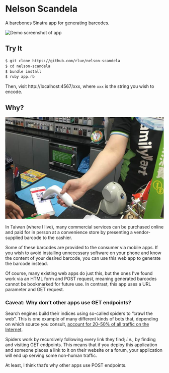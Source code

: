 Nelson Scandela
===============

A barebones Sinatra app for generating barcodes.

![Demo screenshot of
app](https://raw.githubusercontent.com/rlue/i/master/nelson-scandela/screenshot.png)

Try It
------

```sh
$ git clone https://github.com/rlue/nelson-scandela
$ cd nelson-scandela
$ bundle install
$ ruby app.rb
```

Then, visit http://localhost:4567/xxx, where `xxx` is the string you wish to
encode.

Why?
----

![Barcode checkout at Family Mart convenience store](https://raw.githubusercontent.com/rlue/i/master/nelson-scandela/family_mart_checkout.jpg)

In Taiwan (where I live), many commercial services can be purchased online and
paid for in person at a convenience store by presenting a vendor-supplied
barcode to the cashier.

Some of these barcodes are provided to the consumer via mobile apps. If you
wish to avoid installing unnecessary software on your phone and know the
content of your desired barcode, you can use this web app to generate the
barcode instead.

Of course, many existing web apps do just this, but the ones I’ve found work
via an HTML form and POST request, meaning generated barcodes cannot be
bookmarked for future use. In contrast, this app uses a URL parameter and GET
request.

### Caveat: Why don’t other apps use GET endpoints?

Search engines build their indices using so-called spiders to “crawl the web”.
This is one example of many different kinds of bots that, depending on which
source you consult, [account for 20–50% of all traffic on the
Internet](https://www.google.com/search?q=internet+traffic+percentage+bots).

Spiders work by recursively following every link they find; _i.e.,_ by finding
and visiting GET endpoints. This means that if you deploy this application and
someone places a link to it on their website or a forum, your application will
end up serving some non-human traffic.

At least, I think that’s why other apps use POST endpoints.
